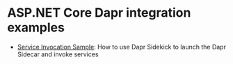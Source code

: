 # ASP.NET Core Dapr integration examples

- [Service Invocation Sample](./ServiceInvocationSample): How to use Dapr Sidekick to launch the Dapr Sidecar and invoke services